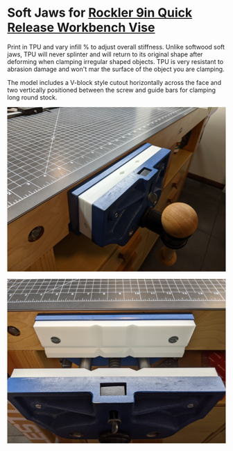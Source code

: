 # Soft Jaws for [Rockler 9in Quick Release Workbench Vise](https://www.rockler.com/rockler-9-quick-release-workbench-vise)

Print in TPU and vary infill % to adjust overall stiffness.  Unlike softwood soft jaws, TPU will never splinter and will return to its original shape after deforming when clamping irregular shaped objects.  TPU is very resistant to abrasion damage and won't mar the surface of the object you are clamping.

The model includes a V-block style cutout horizontally across the face and two vertically positioned between the screw and guide bars for clamping long round stock.

![Installed Isometric](https://raw.githubusercontent.com/aderusha/Soft-Jaws-for-Rockler-9in-Quick-Release-Workbench-Vise/main/Installed%20isometric.jpg?raw=true)

![Installed Front](https://raw.githubusercontent.com/aderusha/Soft-Jaws-for-Rockler-9in-Quick-Release-Workbench-Vise/main/Installed%20front.jpg?raw=true)